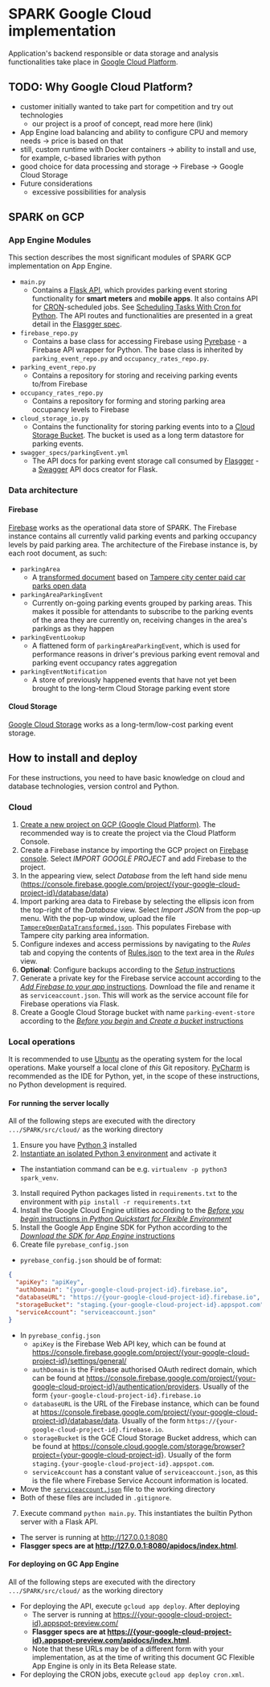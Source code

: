 # SPARK Google Cloud implementation
Application's backend responsible or data storage and analysis functionalities take place in [Google Cloud Platform](http://cloud.google.com). 

## TODO: Why Google Cloud Platform?
- customer initially wanted to take part for competition and try out technologies
	- our project is a proof of concept, read more here (link)
- App Engine load balancing and ability to configure CPU and memory needs -> price is based on that
- still, custom runtime with Docker containers -> ability to install and use, for example, c-based libraries with python
- good choice for data processing and storage
	-> Firebase
	-> Google Cloud Storage
- Future considerations
	- excessive possibilities for analysis

## SPARK on GCP
### App Engine Modules
This section describes the most significant modules of SPARK GCP implementation on App Engine.
- `main.py`
  - Contains a [Flask API](http://flask.pocoo.org/), which provides parking event storing functionality for **smart meters** and **mobile apps**. It also contains API for [CRON](https://en.wikipedia.org/wiki/Cron)-scheduled jobs. See [Scheduling Tasks With Cron for Python](https://cloud.google.com/appengine/docs/python/config/cron). The API routes and functionalities are presented in a great detail in the [Flasgger spec](#flasgger).
- `firebase_repo.py`
  - Contains a base class for accessing Firebase using [Pyrebase](https://github.com/thisbejim/Pyrebase) - a Firebase API wrapper for Python. The base class is inherited by `parking_event_repo.py` and `occupancy_rates_repo.py`.
- `parking_event_repo.py`
  - Contains a repository for storing and receiving parking events to/from Firebase
- `occupancy_rates_repo.py`
  - Contains a repository for forming and storing parking area occupancy levels to Firebase
- `cloud_storage_io.py`
  - Contains the functionality for storing parking events into to a [Cloud Storage Bucket](https://cloud.google.com/storage/docs/key-terms#buckets). The bucket is used as a long term datastore for parking events.
- `swagger_specs/parkingEvent.yml`
  - The API docs for parking event storage call consumed by [Flasgger](https://github.com/rochacbruno/flasgger) - a [Swagger](http://swagger.io/) API docs creator for Flask.
  
### Data architecture
#### Firebase
[Firebase](https://firebase.google.com/) works as the operational data store of SPARK. The Firebase instance contains all currently valid parking events and parking occupancy levels by paid parking area. The architecture of the Firebase instance is, by each root document, as such:
- `parkingArea`
  - A [transformed document](https://github.com/DriverCity/SPARK/blob/master/data/TampereOpenDataTransformed.json) based on [Tampere city center paid car parks open data](https://github.com/DriverCity/SPARK/tree/master/data#tampere-city-center-pay-car-parks)
- `parkingAreaParkingEvent`
  - Currently on-going parking events grouped by parking areas. This makes it possible for attendants to subscribe to the parking events of the area they are currently on, receiving changes in the area's parkings as they happen
- `parkingEventLookup`
  - A flattened form of `parkingAreaParkingEvent`, which is used for performance reasons in driver's previous parking event removal and parking event occupancy rates aggregation
- `parkingEventNotification`
  - A store of previously happened events that have not yet been brought to the long-term Cloud Storage parking event store
  
#### Cloud Storage
[Google Cloud Storage](https://cloud.google.com/storage/) works as a long-term/low-cost parking event storage.

## How to install and deploy
For these instructions, you need to have basic knowledge on cloud and database technologies, version control and Python.

### Cloud
1. [Create a new project on GCP (Google Cloud Platform)](https://cloud.google.com/resource-manager/docs/creating-project). The recommended way is to create the project via the Cloud Platform Console.
2. Create a Firebase instance by importing the GCP project on [Firebase console](https://console.firebase.google.com/). Select *IMPORT GOOGLE PROJECT* and add Firebase to the project.
  1. In the appearing view, select *Database* from the left hand side menu (https://console.firebase.google.com/project/{your-google-cloud-project-id}/database/data)
  2. Import parking area data to Firebase by selecting the ellipsis icon from the top-right of the *Database* view. Select *Import JSON* from the pop-up menu. With the pop-up window, upload the file [`TampereOpenDataTransformed.json`](https://github.com/DriverCity/SPARK/blob/master/data/TampereOpenDataTransformed.json). This populates Firebase with Tampere city parking area information.
  3. Configure indexes and access permissions by navigating to the *Rules* tab and copying the contents of [Rules.json](https://github.com/DriverCity/SPARK/tree/master/src/cloud/Firebase/Config/Rules.json) to the text area in the *Rules* view.
  4. **Optional**: Configure backups according to the [*Setup* instructions](https://firebase.google.com/docs/database/ios/backups)
  5. <a name="firebasePrivateKey">Generate a private key for the Firebase service account</a> according to the [*Add Firebase to your app* instructions](https://firebase.google.com/docs/admin/setup). Download the file and rename it as `serviceaccount.json`. This will work as the service account file for Firebase operations via Flask.
3. Create a Google Cloud Storage bucket with name `parking-event-store` according to the [*Before you begin* and *Create a bucket* instructions](https://cloud.google.com/storage/docs/quickstart-console)

### Local operations
It is recommended to use [Ubuntu](https://www.ubuntu.com/download) as the operating system for the local operations. Make yourself a local clone of *this* Git repository. [PyCharm](https://www.jetbrains.com/pycharm/) is recommended as the IDE for Python, yet, in the scope of these instructions, no Python development is required.

#### For running the server locally
All of the following steps are executed with the directory `.../SPARK/src/cloud/` as the working directory

1. Ensure you have [Python 3](https://www.python.org/download/releases/3.0/) installed
2. [Instantiate an isolated Python 3 environment](http://docs.python-guide.org/en/latest/dev/virtualenvs/) and activate it
  - The instantiation command can be e.g. `virtualenv -p python3 spark_venv`.
3. Install required Python packages listed in `requirements.txt` to the environment with `pip install -r requirements.txt`
4. Install the Google Cloud Engine utilities according to the [*Before you begin* instructions in *Python Quickstart for Flexible Environment*](https://cloud.google.com/python/getting-started/hello-world)
5. Install the Google App Engine SDK for Python according to the [*Download the SDK for App Engine* instructions](https://cloud.google.com/appengine/docs/python/download)
6. Create file `pyrebase_config.json`
  - `pyrebase_config.json` should be of format: 
  
  ```json  
  {
    "apiKey": "apiKey",
    "authDomain": "{your-google-cloud-project-id}.firebase.io",
    "databaseURL": "https://{your-google-cloud-project-id}.firebase.io",
    "storageBucket": "staging.{your-google-cloud-project-id}.appspot.com",
    "serviceAccount": "serviceaccount.json"
  }
  ```
  - In `pyrebase_config.json`
    - `apiKey` is the Firebase Web API key, which can be found at https://console.firebase.google.com/project/{your-google-cloud-project-id}/settings/general/
    - `authDomain` is the Firebase authorised OAuth redirect domain, which can be found at https://console.firebase.google.com/project/{your-google-cloud-project-id}/authentication/providers. Usually of the form `{your-google-cloud-project-id}.firebase.io`
    - `databaseURL` is the URL of the Firebase instance, which can be found at https://console.firebase.google.com/project/{your-google-cloud-project-id}/database/data. Usually of the form `https://{your-google-cloud-project-id}.firebase.io`.
    - `storageBucket` is the GCE Cloud Storage Bucket address, which can be found at https://console.cloud.google.com/storage/browser?project={your-google-cloud-project-id}. Usually of the form `staging.{your-google-cloud-project-id}.appspot.com`.
    - `serviceAccount` has a constant value of `serviceaccount.json`, as this is the file where Firebase Service Account information is located.
  - Move the [`serviceaccount.json`](#firebasePrivateKey) file to the working directory
  - Both of these files are included in `.gitignore`.
7. Execute command `python main.py`. This instantiates the builtin Python server with a Flask API.
  - The server is running at http://127.0.0.1:8080
  - **<a name="flasgger">Flasgger specs</a> are at http://127.0.0.1:8080/apidocs/index.html**.

#### For deploying on GC App Engine
All of the following steps are executed with the directory `.../SPARK/src/cloud/` as the working directory
- For deploying the API, execute `gcloud app deploy`. After deploying
  - The server is running at [https://{your-google-cloud-project-id}.appspot-preview.com/](https://{your-google-cloud-project-id}.appspot-preview.com/)
  - **<a name="flasgger">Flasgger specs</a> are at [https://{your-google-cloud-project-id}.appspot-preview.com/apidocs/index.html](https://{your-google-cloud-project-id}.appspot-preview.com/apidocs/index.html)**.
  - Note that these URLs may be of a different form with your implementation, as at the time of writing this document GC Flexible App Engine is only in its Beta Release state.
- For deploying the CRON jobs, execute `gcloud app deploy cron.xml`.
